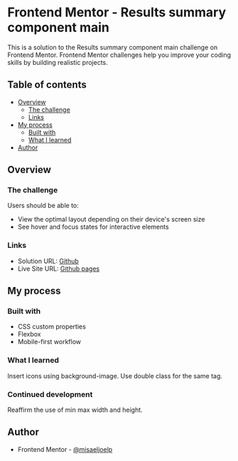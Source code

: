 # Frontend Mentor -  Results summary component main

This is a solution to the Results summary component main challenge on Frontend Mentor. Frontend Mentor challenges help you improve your coding skills by building realistic projects. 

## Table of contents

- [Overview](#overview)
  - [The challenge](#the-challenge)
  - [Links](#links)
- [My process](#my-process)
  - [Built with](#built-with)
  - [What I learned](#what-i-learned)
- [Author](#author)

## Overview

### The challenge

Users should be able to:

- View the optimal layout depending on their device's screen size
- See hover and focus states for interactive elements


### Links

- Solution URL: [Github](https://github.com/misaeljoelp/results_presentation)
- Live Site URL: [Github pages](https://misaeljoelp.github.io/results_presentation/)

## My process

### Built with
- CSS custom properties
- Flexbox
- Mobile-first workflow

### What I learned

Insert icons using background-image.
Use double class for the same tag.

### Continued development
Reaffirm the use of min max width and height.

## Author

- Frontend Mentor - [@misaeljoelp](https://www.frontendmentor.io/profile/misaeljoelp)


